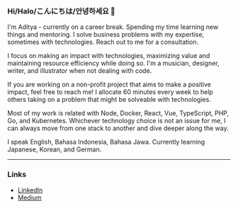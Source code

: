 ### Hi/Halo/こんにちは/안녕하세요 👋

I'm Aditya - currently on a career break. Spending my time learning new things and mentoring. I solve business problems with my expertise, sometimes with technologies. Reach out to me for a consultation.

I focus on making an impact with technologies, maximizing value and maintaining resource efficiency while doing so.
I'm a musician, designer, writer, and illustrator when not dealing with code.

If you are working on a non-profit project that aims to make a positive impact, feel free to reach me!
I allocate 60 minutes every week to help others taking on a problem that might be solveable with technologies.

Most of my work is related with Node, Docker, React, Vue, TypeScript, PHP, Go, and Kubernetes.
Whichever technology choice is not an issue for me, I can always move from one stack to another and dive deeper along the way.

I speak English, Bahasa Indonesia, Bahasa Jawa. Currently learning Japanese, Korean, and German.

---

### Links

- [LinkedIn](https://www.linkedin.com/in/adityapurwa)
- [Medium](https://medium.com/adityapurwa)
